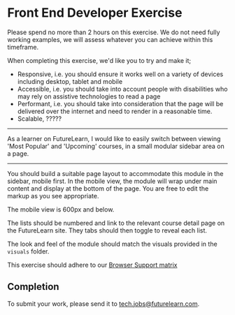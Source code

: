 Front End Developer Exercise
============================

Please spend no more than 2 hours on this exercise. We do not need fully working examples, we will assess whatever you can achieve within this timeframe.

When completing this exercise, we'd like you to try and make it;

* Responsive, i.e. you should ensure it works well on a variety of devices
  including desktop, tablet and mobile
* Accessible, i.e. you should take into account people with disabilities
  who may rely on assistive technologies to read a page
* Performant, i.e. you should take into consideration that the page will
  be delivered over the internet and need to render in a reasonable
  time.  
* Scalable, ?????

* * *

As a learner on FutureLearn, I would like to easily switch between viewing 'Most Popular' and 'Upcoming' courses, in a small modular sidebar area on a page.

* * *

You should build a suitable page layout to accommodate this module in the sidebar, mobile first. In the mobile view, the module will wrap under main content and display at the bottom of the page. You are free to edit the markup as you see appropriate.

The mobile view is 600px and below.

The lists should be numbered and link to the relevant course detail page on the FutureLearn site. They tabs should then toggle to reveal each list.

The look and feel of the module should match the visuals provided in the `visuals` folder.

This exercise should adhere to our [Browser Support matrix](https://about.futurelearn.com/browser-support/)


Completion
---------------
To submit your work, please send it to <tech.jobs@futurelearn.com>.


